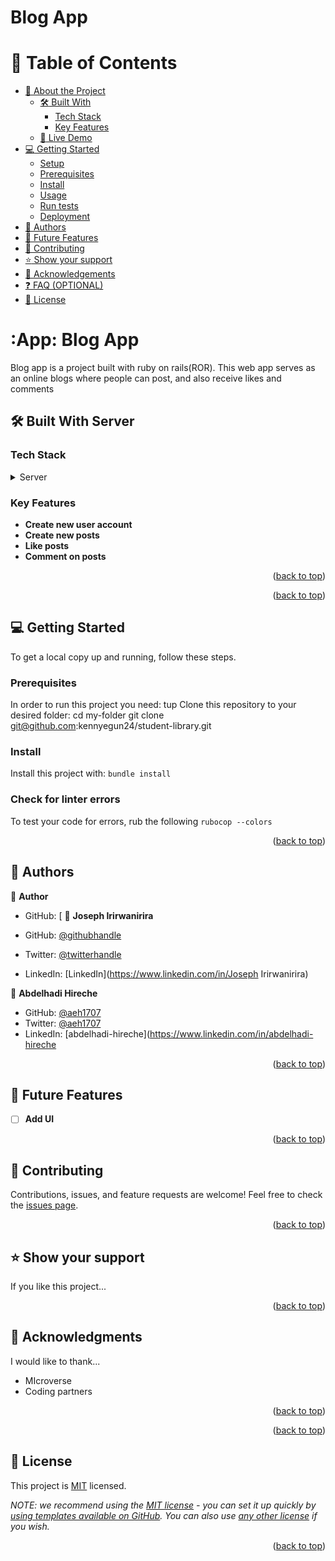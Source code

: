 <a name="readme-top"></a>

<h1>Blog App</h1>

<!-- TABLE OF CONTENTS -->
# :green_book: Table of Contents
- [:book: About the Project](#about-project)
  - [:hammer_and_wrench: Built With](#built-with)
    - [Tech Stack](#tech-stack)
    - [Key Features](#key-features)
  - [:rocket: Live Demo](#live-demo)
- [:computer: Getting Started](#getting-started)
  - [Setup](#setup)
  - [Prerequisites](#prerequisites)
  - [Install](#install)
  - [Usage](#usage)
  - [Run tests](#run-tests)
  - [Deployment](#triangular_flag_on_post-deployment)
- [:busts_in_silhouette: Authors](#authors)
- [:telescope: Future Features](#future-features)
- [:handshake: Contributing](#contributing)
- [:star:️ Show your support](#support)
- [:pray: Acknowledgements](#acknowledgements)
- [:question: FAQ (OPTIONAL)](#faq)
- [:memo: License](#license)

<!-- PROJECT DESCRIPTION -->

# :App: Blog App <a name="about-project"></a>
Blog app is a project built with ruby on rails(ROR). This web app serves as an online blogs where people can post,  and also receive likes and comments 

## :hammer_and_wrench: Built With <a name="built-with">Server</a>
### Tech Stack <a name="tech-stack"></a>
<details>
  <summary>Server</summary>
  <ul>
    <li><a href="https://expressjs.com/">Ruby</a></li>
  </ul>
</details>

<!-- Features -->

### Key Features <a name="key-features"></a>
- **Create new user account**
- **Create new posts**
- **Like posts**
- **Comment on posts**
<p align="right">(<a href="#readme-top">back to top</a>)</p>
<p align="right">(<a href="#readme-top">back to top</a>)</p>

<!-- GETTING STARTED -->

## :computer: Getting Started <a name="getting-started"></a>
To get a local copy up and running, follow these steps.
### Prerequisites
In order to run this project you need:
tup
Clone this repository to your desired folder:
  cd my-folder
  git clone git@github.com:kennyegun24/student-library.git
### Install
Install this project with: `bundle install`
### Check for linter errors
To test your code for errors, rub the following
`rubocop --colors`
<p align="right">(<a href="#readme-top">back to top</a>)</p>

<!-- AUTHORS -->

## :busts_in_silhouette: Authors <a name="authors"></a>
:bust_in_silhouette: **Author**
- GitHub: [
👤 **Joseph Irirwanirira**

- GitHub: [@githubhandle](https://github.com/Irirwanirira)
- Twitter: [@twitterhandle](https://twitter.com/iri_joseph)
- LinkedIn: [LinkedIn](https://www.linkedin.com/in/Joseph Irirwanirira)

👤 **Abdelhadi Hireche**

- GitHub: [@aeh1707](https://github.com/aeh1707)
- Twitter: [@aeh1707](https://twitter.com/aeh1707)
- LinkedIn: [abdelhadi-hireche](https://www.linkedin.com/in/abdelhadi-hireche

<p align="right">(<a href="#readme-top">back to top</a>)</p>

<!-- FUTURE FEATURES -->

## :telescope: Future Features <a name="future-features"></a>
- [ ] **Add UI**
<p align="right">(<a href="#readme-top">back to top</a>)</p>

<!-- CONTRIBUTING -->

## :handshake: Contributing <a name="contributing"></a>
Contributions, issues, and feature requests are welcome!
Feel free to check the [issues page](../../issues/).
<p align="right">(<a href="#readme-top">back to top</a>)</p>

<!-- SUPPORT -->

## :star:️ Show your support <a name="support"></a>
If you like this project...
<p align="right">(<a href="#readme-top">back to top</a>)</p>

<!-- ACKNOWLEDGEMENTS -->

## :pray: Acknowledgments <a name="acknowledgements"></a>
I would like to thank...
- MIcroverse
- Coding partners
<p align="right">(<a href="#readme-top">back to top</a>)</p>
<p align="right">(<a href="#readme-top">back to top</a>)</p>

## 📝 License <a name="license"></a>


This project is [MIT](./LICENSE) licensed.

_NOTE: we recommend using the [MIT license](https://choosealicense.com/licenses/mit/) - you can set it up quickly by [using templates available on GitHub](https://docs.github.com/en/communities/setting-up-your-project-for-healthy-contributions/adding-a-license-to-a-repository). You can also use [any other license](https://choosealicense.com/licenses/) if you wish._

<p align="right">(<a href="#readme-top">back to top</a>)</p>
